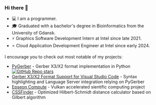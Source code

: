 ### Hi there 👋

- 💻 I am a programmer. 
- 🎓 Graduated with a bachelor's degree in Bioinformatics from the University of Gdansk. 
- ⚡ Graphics Software Development Intern at Intel since late 2021.
- ⭐ Cloud Application Development Engineer at Intel since early 2024.

I encourage you to check out most notable of my projects:
- [PyGerber](https://github.com/Argmaster/pygerber) - Gerber X3/X2 format implementation in Python <a href="https://github.com/Argmaster/pygerber"><img src="https://img.shields.io/github/stars/Argmaster/pygerber" alt="GitHub Repo stars"></a>
- [Gerber X3/X2 Format Support for Visual Studio Code](https://github.com/Argmaster/vscode-gerber-format-support) - Syntax highlighting and Language Server integration relying on PyGerber
- [Epseon Compute](https://github.com/UniversityOfGdanskTeamPython/epseon_backend) - Vulkan accelerated sientific computing project
- [CSSFinder](https://github.com/Argmaster/CSSFinder) - Optimized Hilbert-Schmidt distance calculator based on Gilbert algorithm
